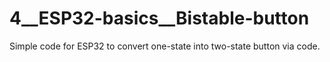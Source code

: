 # 4__ESP32-basics__Bistable-button
Simple code for ESP32 to convert one-state into two-state button via code. 
